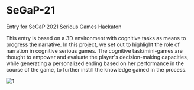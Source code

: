 # SeGaP-21
Entry for SeGaP 2021 Serious Games Hackaton 

This entry is based on a 3D environment with cognitive tasks as means to progress the narrative. In this project, we set out to highlight the role of narration in cognitive serious games. The cognitive task/mini-games are thought to empower and evaluate the player's decision-making capacities, while generating a personalized ending based on her performance in the course of the game, to further instill the knowledge gained in the process.

![1](https://user-images.githubusercontent.com/47105113/140274683-1046de13-2028-4c38-b76c-3585628d28ed.JPG)
